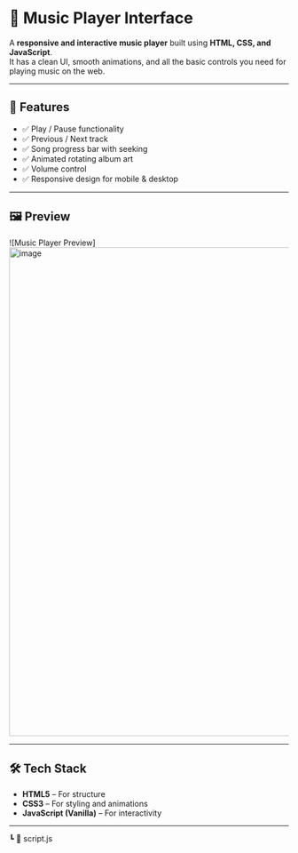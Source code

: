 # 🎵 Music Player Interface  

A **responsive and interactive music player** built using **HTML, CSS, and JavaScript**.  
It has a clean UI, smooth animations, and all the basic controls you need for playing music on the web.

---

## 🚀 Features  
- ✅ Play / Pause functionality  
- ✅ Previous / Next track  
- ✅ Song progress bar with seeking  
- ✅ Animated rotating album art  
- ✅ Volume control  
- ✅ Responsive design for mobile & desktop  

---

## 🖼️ Preview  

![Music Player Preview] <img width="1286" height="880" alt="image" src="https://github.com/user-attachments/assets/b75f897a-c3d2-4506-b545-68940300d3b0" />

 

---

## 🛠️ Tech Stack  

- **HTML5** – For structure  
- **CSS3** – For styling and animations  
- **JavaScript (Vanilla)** – For interactivity  

---


 ┗ 🧠 script.js

